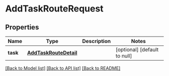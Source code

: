 # AddTaskRouteRequest
## Properties

Name | Type | Description | Notes
------------ | ------------- | ------------- | -------------
**task** | [**AddTaskRouteDetail**](AddTaskRouteDetail.md) |  | [optional] [default to null]

[[Back to Model list]](../README.md#documentation-for-models) [[Back to API list]](../README.md#documentation-for-api-endpoints) [[Back to README]](../README.md)

